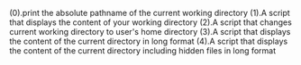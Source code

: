 (0).print the absolute pathname of the current working directory
(1).A script that displays the content of your working directory
(2).A script that changes current working directory to user's home directory
(3).A script that displays the content of the current directory in long format
(4).A script that displays the content of the current directory including hidden files in long format 
